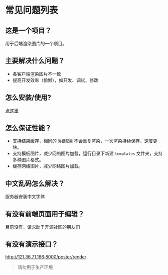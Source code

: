 # 常见问题列表

## 这是一个项目？
用于后端渲染图片的一个项目。

## 主要解决什么问题？
* 各客户端渲染图片不一致
* 提高开发效率（偷懒），如开发、调试、修改

## 怎么安装/使用?
[点这里](https://blog.janguly.com/poster)

## 怎么保证性能？
* 支持结果缓存，相同的 `海报配置` 不会重复渲染，一次渲染持续保存，速度更快。
* 支持模板图片，减少网络图片加载，运行目录下新建 `templates` 文件夹，支持多种图片格式。
* 缓存网络图片，减少网络图片加载。

## 中文乱码怎么解决？
服务器安装中文字体

## 有没有前端页面用于编辑？
目前没有，请求助于开源社区的朋友们

## 有没有演示接口？
http://121.36.71.186:8000/poster/render
> 请勿用于生产环境


